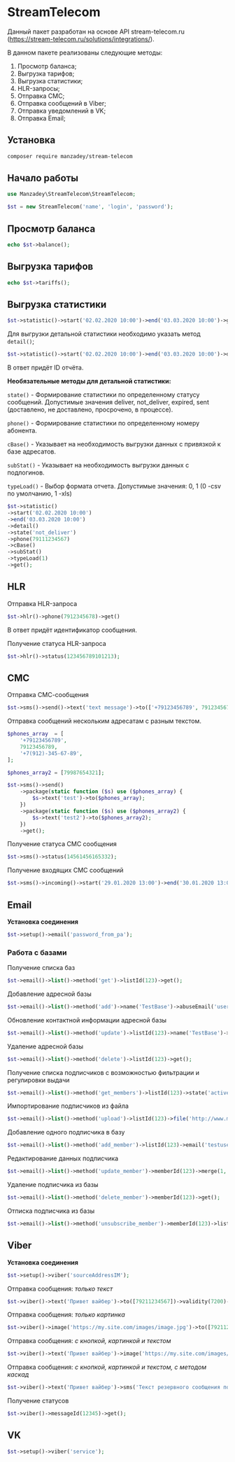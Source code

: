 # StreamTelecom

Данный пакет разработан на основе API stream-telecom.ru (https://stream-telecom.ru/solutions/integrations/). 

В данном пакете реализованы следующие методы:
1. Просмотр баланса;
2. Выгрузка тарифов;
3. Выгрузка статистики;
4. HLR-запросы;
5. Отправка СМС;
6. Отправка сообщений в Viber;
7. Отправка уведомлений в VK;
8. Отправка Email;

## Установка
```bash
composer require manzadey/stream-telecom
```

## Начало работы
```php
use Manzadey\StreamTelecom\StreamTelecom;

$st = new StreamTelecom('name', 'login', 'password');
```

## Просмотр баланса
```php
echo $st->balance();
```

## Выгрузка тарифов
```php
echo $st->tariffs();
```

## Выгрузка статистики
```php
$st->statistic()->start('02.02.2020 10:00')->end('03.03.2020 10:00')->get();
```
Для выгрузки детальной статистики необходимо указать метод `detail()`;

```php
$st->statistic()->start('02.02.2020 10:00')->end('03.03.2020 10:00')->detail()->get();
```

В ответ придёт ID отчёта.

**Необязательные методы для детальной статистики:**

`state()` - Формирование статистики по определенному статусу сообщений.  Допустимые значения deliver, not_deliver, expired, sent  (доставлено, не доставлено, просрочено, в процессе).

`phone()` - Формирование статистики по определенному номеру абонента.

`cBase()` - Указывает на необходимость выгрузки данных с привязкой к базе адресатов.

`subStat()` - Указывает на необходимость выгрузки данных с подлогинов.

`typeLoad()` - Выбор формата отчета. Допустимые значения: 0, 1 (0 -csv по умолчанию, 1 -xls)

```php
$st->statistic()
->start('02.02.2020 10:00')
->end('03.03.2020 10:00')
->detail()
->state('not_deliver')
->phone(79111234567)
->cBase()
->subStat()
->typeLoad(1)
->get();
```

## HLR
Отправка HLR-запроса
```php
$st->hlr()->phone(7912345678)->get()
```
В ответ придёт идентификатор сообщения.

Получение статуса HLR-запроса
```php
$st->hlr()->status(123456789101213);
```

## СМС
Отправка СМС-сообщения 
```php
$st->sms()->send()->text('text message')->to(['+79123456789', 79123456789, '+7(912)-345-67-89'])->get();
```
Отправка сообщений нескольким адресатам с разным текстом.
```php
$phones_array  = [
    '+79123456789',
    79123456789,
    '+7(912)-345-67-89',
];

$phones_array2 = [79987654321];

$st->sms()->send()
    ->package(static function ($s) use ($phones_array) {
        $s->text('test')->to($phones_array);
    })
    ->package(static function ($s) use ($phones_array2) {
        $s->text('test2')->to($phones_array2);
    })
    ->get();
```
Получение статуса СМС сообщения
```php
$st->sms()->status(14561456165332);
```
Получение входящих СМС сообщений
```php
$st->sms()->incoming()->start('29.01.2020 13:00')->end('30.01.2020 13:00')->get();
```

## Email
**Установка соединения**
```php
$st->setup()->email('password_from_pa');
```
### Работа с базами
Получение списка баз
```php
$st->email()->list()->method('get')->listId(123)->get();
```
Добавление адресной базы
```php
$st->email()->list()->method('add')->name('TestBase')->abuseEmail('usermail@mail.com')->abuseName('OwnerName')->company('CompanyName')->address('MyAddress')->city('Spb')->zip(190000)->county('Russia')->url('mysite.com')->phone(79999999999)->get();
```
Обновление контактной информации адресной базы
```php
$st->email()->list()->method('update')->listId(123)->name('TestBase')->abuseEmail('usermail@mail.com')->abuseName('OwnerName')->company('CompanyName')->address('MyAddress')->city('Spb')->zip(190000)->county('Russia')->url('mysite.com')->phone(79999999999)->get();
```
Удаление адресной базы
```php
$st->email()->list()->method('delete')->listId(123)->get();
```
Получение списка подписчиков с возможностью фильтрации и регулировки выдачи
```php
$st->email()->list()->method('get_members')->listId(123)->state('active')->limit(1)->get();
```
Импортирование подписчиков из файла
```php
$st->email()->list()->method('upload')->listId(123)->file('http://www.mysite.ru/files/file.csv')->type('csv')->get();
```
Добавление одного подписчика в базу
```php
$st->email()->list()->method('add_member')->listId(123)->email('testuser@mail.com')->merge(1, 'Иван')->merge(2, 'Иванов')->merge(3, '1985-11-23')->gender('m')->get();
```
Редактирование данных подписчика
```php
$st->email()->list()->method('update_member')->memberId(123)->merge(1, 'Иван')->merge(2, 'Иванов')->merge(3, '1985-11-23')->gender('m')->get();
```
Удаление подписчика из базы
```php
$st->email()->list()->method('delete_member')->memberId(123)->get();
```
Отписка подписчика из базы
```php
$st->email()->list()->method('unsubscribe_member')->memberId(123)->listId(123)->email('testuser@mail.com')->reason('Отписка по заявке')->get();
```
## Viber
**Установка соединения**
```php
$st->setup()->viber('sourceAddressIM');
```
Отправка сообщения: _только текст_
```php
$st->viber()->text('Привет вайбер')->to([79211234567])->validity(7200)->get();
```
Отправка сообщения: _только картинка_
```php
$st->viber()->image('https://my.site.com/images/image.jpg')->to([79211234567])->validity(7200)->get();
```
Отправка сообщения: _с кнопкой, картинкой и текстом_
```php
$st->viber()->text('Привет вайбер')->image('https://my.site.com/images/image.jpg')->buttonText('Нажми на кнопку ')->buttonUrl('stream-telecom.ru')->to([79211234567])->validity(7200)->get();
```
Отправка сообщения: _с кнопкой, картинкой и текстом, с методом каскад_
```php
$st->viber()->text('Привет вайбер')->sms('Текст резервного сообщения по sms')->image('https://my.site.com/images/image.jpg')->buttonText('Нажми на кнопку ')->buttonUrl('stream-telecom.ru')->to([79211234567])->validity(7200)->get();
```
Получение статусов
```php
$st->viber()->messageId(12345)->get();
```
## VK
```php
$st->setup()->viber('service');
```